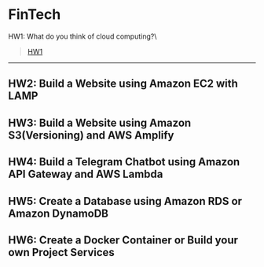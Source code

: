 FinTech
===

HW1: What do you think of cloud computing?\
>[HW1](https://github.com/08170106/FinTech/blob/main/HW1)
---
HW2: Build a Website using Amazon EC2 with LAMP
---
HW3: Build a Website using Amazon S3(Versioning) and AWS Amplify
---
HW4: Build a Telegram Chatbot using Amazon API Gateway and AWS Lambda
---
HW5: Create a Database using Amazon RDS or Amazon DynamoDB
---
HW6: Create a Docker Container or Build your own Project Services
---

